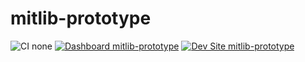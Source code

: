 # mitlib-prototype

![CI none](https://img.shields.io/badge/ci-none-orange.svg)
[![Dashboard mitlib-prototype](https://img.shields.io/badge/dashboard-mitlib_prototype-yellow.svg)](https://dashboard.pantheon.io/sites/6f00abf5-3d86-46ac-93c6-43eab1f5c8aa#dev/code)
[![Dev Site mitlib-prototype](https://img.shields.io/badge/site-mitlib_prototype-blue.svg)](http://dev-mitlib-prototype.pantheonsite.io/)